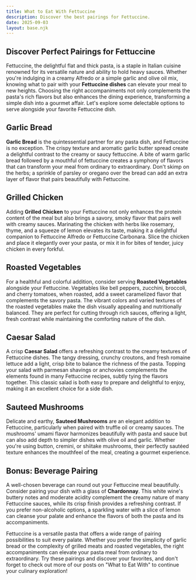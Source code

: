 ```yaml
---
title: What to Eat With Fettuccine
description: Discover the best pairings for Fettuccine.
date: 2025-09-03
layout: base.njk
---
```


## Discover Perfect Pairings for Fettuccine

Fettuccine, the delightful flat and thick pasta, is a staple in Italian cuisine renowned for its versatile nature and ability to hold heavy sauces. Whether you're indulging in a creamy Alfredo or a simple garlic and olive oil mix, knowing what to pair with your **Fettuccine dishes** can elevate your meal to new heights. Choosing the right accompaniments not only complements the pasta's rich flavors but also enhances the dining experience, transforming a simple dish into a gourmet affair. Let's explore some delectable options to serve alongside your favorite Fettuccine dish.

## Garlic Bread

**Garlic Bread** is the quintessential partner for any pasta dish, and Fettuccine is no exception. The crispy texture and aromatic garlic butter spread create a delightful contrast to the creamy or saucy fettuccine. A bite of warm garlic bread followed by a mouthful of fettuccine creates a symphony of flavors that can transform your meal from ordinary to extraordinary. Don't skimp on the herbs; a sprinkle of parsley or oregano over the bread can add an extra layer of flavor that pairs beautifully with Fettuccine.

## Grilled Chicken

Adding **Grilled Chicken** to your Fettuccine not only enhances the protein content of the meal but also brings a savory, smoky flavor that pairs well with creamy sauces. Marinating the chicken with herbs like rosemary, thyme, and a squeeze of lemon elevates its taste, making it a delightful companion to Fettuccine Alfredo or Fettuccine Carbonara. Slice the chicken and place it elegantly over your pasta, or mix it in for bites of tender, juicy chicken in every forkful.

## Roasted Vegetables

For a healthful and colorful addition, consider serving **Roasted Vegetables** alongside your Fettuccine. Vegetables like bell peppers, zucchini, broccoli, and cherry tomatoes, when roasted, add a sweet caramelized flavor that complements the savory pasta. The vibrant colors and varied textures of the roasted vegetables make the dish visually appealing and nutritionally balanced. They are perfect for cutting through rich sauces, offering a light, fresh contrast while maintaining the comforting nature of the dish.

## Caesar Salad

A crisp **Caesar Salad** offers a refreshing contrast to the creamy textures of Fettuccine dishes. The tangy dressing, crunchy croutons, and fresh romaine lettuce add a light, crisp bite to balance the richness of the pasta. Topping your salad with parmesan shavings or anchovies complements the elements found in many Fettuccine recipes, subtly tying the flavors together. This classic salad is both easy to prepare and delightful to enjoy, making it an excellent choice for a side dish.

## Sauteed Mushrooms

Delicate and earthy, **Sauteed Mushrooms** are an elegant addition to Fettuccine, particularly when paired with truffle oil or creamy sauces. The mushrooms' umami flavor harmonizes beautifully with pasta and sauce but can also add depth to simpler dishes with olive oil and garlic. Whether you're using button, cremini, or shiitake mushrooms, their perfectly sautéed texture enhances the mouthfeel of the meal, creating a gourmet experience.

## Bonus: Beverage Pairing

A well-chosen beverage can round out your Fettuccine meal beautifully. Consider pairing your dish with a glass of **Chardonnay**. This white wine's buttery notes and moderate acidity complement the creamy nature of many Fettuccine sauces, while its crisp finish provides a refreshing contrast. If you prefer non-alcoholic options, a sparkling water with a slice of lemon can cleanse your palate and enhance the flavors of both the pasta and its accompaniments.

Fettuccine is a versatile pasta that offers a wide range of pairing possibilities to suit every palate. Whether you prefer the simplicity of garlic bread or the complexity of grilled meats and roasted vegetables, the right accompaniments can elevate your pasta meal from ordinary to extraordinary. Try these pairings and discover your favorites, and don't forget to check out more of our posts on "What to Eat With" to continue your culinary exploration!